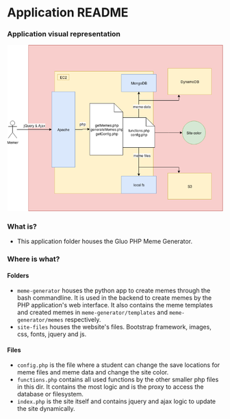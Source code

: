 # Application README #
### Application visual representation ###

![](../../Images/PHPApplicationSchema.png?raw=true)

### What is? ###
* This application folder houses the Gluo PHP Meme Generator.

### Where is what? ###
#### Folders ####
* `meme-generator` houses the python app to create memes through the bash commandline. It is used in the backend to create memes by the PHP application's web interface. It also contains the meme templates and created memes in `meme-generator/templates` and `meme-generator/memes` respectively.
* `site-files` houses the website's files. Bootstrap framework, images, css, fonts, jquery and js.

#### Files ####
* `config.php` is the file where a student can change the save locations for meme files and meme data and change the site color.
* `functions.php` contains all used functions by the other smaller php files in this dir. It contains the most logic and is the proxy to access the database or filesystem.
* `index.php` is the site itself and contains jquery and ajax logic to update the site dynamically.

